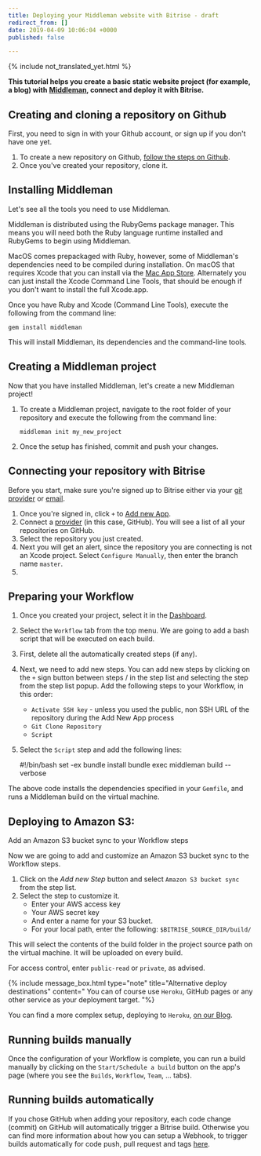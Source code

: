 ```yaml
---
title: Deploying your Middleman website with Bitrise - draft
redirect_from: []
date: 2019-04-09 10:06:04 +0000
published: false

---
```

{% include not_translated_yet.html %}

**This tutorial helps you create a basic static website project (for example, a blog) with** [**Middleman**](https://middlemanapp.com/)**, connect and deploy it with Bitrise.**

## Creating and cloning a repository on Github

First, you need to sign in with your Github account, or sign up if you don't have one yet.

1. To create a new repository on Github, [follow the steps on Github](https://github.com/new).
2. Once you've created your repository, clone it.

## Installing Middleman

Let's see all the tools you need to use Middleman.

Middleman is distributed using the RubyGems package manager. This means you will need both the Ruby language runtime installed and RubyGems to begin using Middleman.

MacOS comes prepackaged with Ruby, however, some of Middleman's dependencies need to be compiled during installation. On macOS that requires Xcode that you can install via the [Mac App Store](http://itunes.apple.com/us/app/xcode/id497799835?ls=1&mt=12). Alternately you can just install the Xcode Command Line Tools, that should be enough if you don't want to install the full Xcode.app.

Once you have Ruby and Xcode (Command Line Tools), execute the following from the command line:

    gem install middleman

This will install Middleman, its dependencies and the command-line tools.

## Creating a Middleman project

Now that you have installed Middleman, let's create a new Middleman project!

1. To create a Middleman project, navigate to the root folder of your repository and execute the following from the command line:

       middleman init my_new_project
2. Once the setup has finished, commit and push your changes.

## Connecting your repository with Bitrise

Before you start, make sure you're signed up to Bitrise either via your [git provider](/getting-started/signing-up/signing-up-with-github/) or [email](/getting-started/signing-up/signing-up-with-email/).

1. Once you're signed in, click `+` to [Add new App](/getting-started/adding-a-new-app/index/).
2. Connect a [provider](/getting-started/adding-a-new-app/connecting-a-repository/) (in this case, GitHub).
   You will see a list of all your repositories on GitHub.
3. Select the repository you just created.
4. Next you will get an alert, since the repository you are connecting is not an Xcode project. Select `Configure Manually`, then enter the branch name `master`.
5. 

## Preparing your Workflow

1. Once you created your project, select it in the [Dashboard](https://www.bitrise.io/dashboard).
2. Select the `Workflow` tab from the top menu. We are going to add a bash script that will be executed on each build.
3. First, delete all the automatically created steps (if any).
4. Next, we need to add new steps. You can add new steps by clicking on the `+` sign button between steps / in the step list and selecting the step
   from the step list popup. Add the following steps to your Workflow, in this order:
   * `Activate SSH key` - unless you used the public, non SSH URL of the repository during the Add New App process
   * `Git Clone Repository`
   * `Script`
5. Select the `Script` step and add the following lines:

   \#!/bin/bash
   set -ex
   bundle install
   bundle exec middleman build --verbose

The above code installs the dependencies specified in your `Gemfile`, and runs a Middleman build on the virtual machine.

## Deploying to Amazon S3:

Add an Amazon S3 bucket sync to your Workflow steps

Now we are going to add and customize an Amazon S3 bucket sync to the Workflow steps.

1. Click on the _Add new Step_ button and select `Amazon S3 bucket sync` from the step list.
2. Select the step to customize it.
   * Enter your AWS access key
   * Your AWS secret key
   * And enter a name for your S3 bucket.
   * For your local path, enter the following: `$BITRISE_SOURCE_DIR/build/`

This will select the contents of the build folder in the project source path on the virtual machine.
It will be uploaded on every build.

For access control, enter `public-read` or `private`, as advised.

{% include message_box.html type="note" title="Alternative deploy destinations" content="
You can of course use `Heroku`, GitHub pages or any other service as your deployment target.
"%}

You can find a more complex setup, deploying to `Heroku`,
[on our Blog](http://blog.bitrise.io/2016/04/29/hooking-up-a-middleman-project-to-deploy-a-static-site-to-heroku-with-bitrise.html).

## Running builds manually

Once the configuration of your Workflow is complete,
you can run a build manually by clicking on the `Start/Schedule a build` button on the app's page (where you see the
`Builds`, `Workflow`, `Team`, ... tabs).

## Running builds automatically

If you chose GitHub when adding your repository, each code change (commit) on GitHub will automatically trigger a Bitrise build.
Otherwise you can find more information about how you can setup a Webhook, to trigger builds
automatically for code push, pull request and tags [here](/webhooks/).